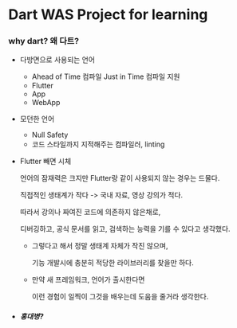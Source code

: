 # Dart WAS Project for learning

### why dart? 왜 다트?

+ 다방면으로 사용되는 언어
    + Ahead of Time 컴파일
        Just in Time 컴파일 지원
    + Flutter
    + App
    + WebApp

+ 모던한 언어
    + Null Safety
    + 코드 스타일까지 지적해주는
    컴파일러, linting

+ Flutter 빼면 시체

    언어의 잠재력은 크지만 Flutter랑 같이 사용되지 않는 경우는 드물다.

    직접적인 생태계가 작다 -> 국내 자료, 영상 강의가 적다.

    따라서 강의나 짜여진 코드에 의존하지 않은채로,

    디버깅하고, 공식 문서를 읽고, 검색하는 능력을 기를 수 있다고 생각했다.

    + 그렇다고 해서 정말 생태계 자체가 작진 않으며,

        기능 개발시에 충분히 적당한 라이브러리를 찾을만 하다.
    
    + 만약 새 프레임워크, 언어가 출시한다면

        이런 경험이 일찍이 그것을 배우는데 도움을 줄거라 생각한다.

+ ##### 홍대병?
